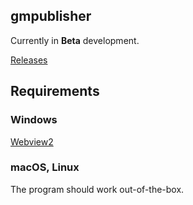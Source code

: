 ## gmpublisher

Currently in **Beta** development.

[Releases](https://github.com/WilliamVenner/gmpublisher/releases)

## Requirements

### Windows

[Webview2](https://go.microsoft.com/fwlink/p/?LinkId=2124703)

### macOS, Linux

The program should work out-of-the-box.
